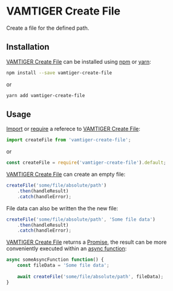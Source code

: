 # VAMTIGER Create File
Create a file for the defined path.

## Installation
[VAMTIGER Create File](https://github.com/vamtiger-project/https://github.com/vamtiger-project/vamtiger-create-file) can be installed using [npm](https://www.npmjs.com/) or [yarn](https://yarnpkg.com/lang/en/):
```bash
npm install --save vamtiger-create-file
```
or
```bash
yarn add vamtiger-create-file
```

## Usage
[Import](https://developer.mozilla.org/en-US/docs/Web/JavaScript/Reference/Statements/import) or [require](https://nodejs.org/api/modules.html#modules_require) a referece to [VAMTIGER Create File](https://github.com/vamtiger-project/https://github.com/vamtiger-project/vamtiger-create-file):
```javascript
import createFile from 'vamtiger-create-file';
```
or
```javascript
const createFile = require('vamtiger-create-file').default;
```

[VAMTIGER Create File](https://github.com/vamtiger-project/https://github.com/vamtiger-project/vamtiger-create-file) can create an empty file:
```javascript
createFile('some/file/absolute/path')
    .then(handleResult)
    .catch(handleError);
```

File data can also be written the the new file:
```javascript
createFile('some/file/absolute/path', 'Some file data')
    .then(handleResult)
    .catch(handleError);
```

[VAMTIGER Create File](https://github.com/vamtiger-project/https://github.com/vamtiger-project/vamtiger-create-file) returns a [Promise](https://developer.mozilla.org/en-US/docs/Web/JavaScript/Reference/Global_Objects/Promise), the result can be more conveniently executed within an [async function](https://developer.mozilla.org/en-US/docs/Web/JavaScript/Reference/Statements/async_function):
```javascript
async someAsyncFunction function() {
    const fileData = 'Some file data';
    
    await createFile('some/file/absolute/path', fileData);
}
``` 
